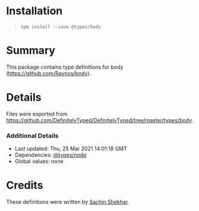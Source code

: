 # Installation
> `npm install --save @types/body`

# Summary
This package contains type definitions for body (https://github.com/Raynos/body).

# Details
Files were exported from https://github.com/DefinitelyTyped/DefinitelyTyped/tree/master/types/body.

### Additional Details
 * Last updated: Thu, 25 Mar 2021 14:01:18 GMT
 * Dependencies: [@types/node](https://npmjs.com/package/@types/node)
 * Global values: none

# Credits
These definitions were written by [Sachin Shekhar](https://github.com/SachinShekhar).
